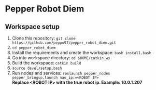 # Pepper Robot Diem
## Workspace setup
1. Clone this repository: `git clone https://github.com/peppo97/pepper_robot_diem.git`
2. `cd pepper_robot_diem`
3. Install the requirements and create the workspace: `bash install.bash`
4. Go into workspace directory: `cd $HOME/catkin_ws`
5. Build the workspace: `catkin build`
6. `source devel/setup.bash`
7. Run nodes and services: `roslaunch pepper_nodes pepper_bringup.launch nao_ip:=<ROBOT IP>`<br>
**Replace \<ROBOT IP\> with the true robot ip. Example: 10.0.1.207**
